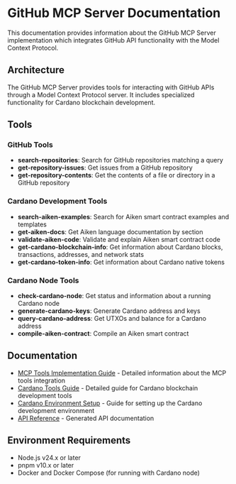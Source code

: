 # GitHub MCP Server Documentation

This documentation provides information about the GitHub MCP Server implementation which integrates GitHub API functionality with the Model Context Protocol.

## Architecture

The GitHub MCP Server provides tools for interacting with GitHub APIs through a Model Context Protocol server. It includes specialized functionality for Cardano blockchain development.

## Tools

### GitHub Tools

- **search-repositories**: Search for GitHub repositories matching a query
- **get-repository-issues**: Get issues from a GitHub repository  
- **get-repository-contents**: Get the contents of a file or directory in a GitHub repository

### Cardano Development Tools

- **search-aiken-examples**: Search for Aiken smart contract examples and templates
- **get-aiken-docs**: Get Aiken language documentation by section
- **validate-aiken-code**: Validate and explain Aiken smart contract code
- **get-cardano-blockchain-info**: Get information about Cardano blocks, transactions, addresses, and network stats
- **get-cardano-token-info**: Get information about Cardano native tokens

### Cardano Node Tools

- **check-cardano-node**: Get status and information about a running Cardano node
- **generate-cardano-keys**: Generate Cardano address and keys
- **query-cardano-address**: Get UTXOs and balance for a Cardano address
- **compile-aiken-contract**: Compile an Aiken smart contract

## Documentation

- [MCP Tools Implementation Guide](mcp-tools.md) - Detailed information about the MCP tools integration
- [Cardano Tools Guide](cardano-tools.md) - Detailed guide for Cardano blockchain development tools
- [Cardano Environment Setup](cardano-environment.md) - Guide for setting up the Cardano development environment
- [API Reference](/api/) - Generated API documentation

## Environment Requirements

- Node.js v24.x or later
- pnpm v10.x or later
- Docker and Docker Compose (for running with Cardano node)

